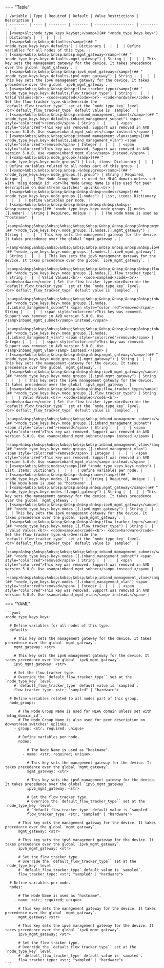 <!--
  ~ Copyright (c) 2024 Arista Networks, Inc.
  ~ Use of this source code is governed by the Apache License 2.0
  ~ that can be found in the LICENSE file.
  -->
=== "Table"

    | Variable | Type | Required | Default | Value Restrictions | Description |
    | -------- | ---- | -------- | ------- | ------------------ | ----------- |
    | [<samp>&lt;node_type_keys.key&gt;</samp>](## "<node_type_keys.key>") | Dictionary |  |  |  |  |
    | [<samp>&nbsp;&nbsp;defaults</samp>](## "<node_type_keys.key>.defaults") | Dictionary |  |  |  | Define variables for all nodes of this type. |
    | [<samp>&nbsp;&nbsp;&nbsp;&nbsp;mgmt_gateway</samp>](## "<node_type_keys.key>.defaults.mgmt_gateway") | String |  |  |  | This key sets the management gateway for the device. It takes precedence over the global `mgmt_gateway`. |
    | [<samp>&nbsp;&nbsp;&nbsp;&nbsp;ipv6_mgmt_gateway</samp>](## "<node_type_keys.key>.defaults.ipv6_mgmt_gateway") | String |  |  |  | This key sets the ipv6 management gateway for the device. It takes precedence over the global `ipv6_mgmt_gateway`. |
    | [<samp>&nbsp;&nbsp;&nbsp;&nbsp;flow_tracker_type</samp>](## "<node_type_keys.key>.defaults.flow_tracker_type") | String |  |  | Valid Values:<br>- <code>sampled</code><br>- <code>hardware</code> | Set the flow tracker type.<br>Override the `default_flow_tracker_type`` set at the `node_type_key` level.<br>`default_flow_tracker_type` default value is `sampled`. |
    | [<samp>&nbsp;&nbsp;&nbsp;&nbsp;inband_management_subnet</samp>](## "<node_type_keys.key>.defaults.inband_management_subnet") <span style="color:red">removed</span> | String |  |  |  | <span style="color:red">This key was removed. Support was removed in AVD version 5.0.0. Use <samp>inband_mgmt_subnet</samp> instead.</span> |
    | [<samp>&nbsp;&nbsp;&nbsp;&nbsp;inband_management_vlan</samp>](## "<node_type_keys.key>.defaults.inband_management_vlan") <span style="color:red">removed</span> | Integer |  |  |  | <span style="color:red">This key was removed. Support was removed in AVD version 5.0.0. Use <samp>inband_mgmt_vlan</samp> instead.</span> |
    | [<samp>&nbsp;&nbsp;node_groups</samp>](## "<node_type_keys.key>.node_groups") | List, items: Dictionary |  |  |  | Define variables related to all nodes part of this group. |
    | [<samp>&nbsp;&nbsp;&nbsp;&nbsp;-&nbsp;group</samp>](## "<node_type_keys.key>.node_groups.[].group") | String | Required, Unique |  |  | The Node Group Name is used for MLAG domain unless set with 'mlag_domain_id'.<br>The Node Group Name is also used for peer description on downstream switches' uplinks.<br> |
    | [<samp>&nbsp;&nbsp;&nbsp;&nbsp;&nbsp;&nbsp;nodes</samp>](## "<node_type_keys.key>.node_groups.[].nodes") | List, items: Dictionary |  |  |  | Define variables per node. |
    | [<samp>&nbsp;&nbsp;&nbsp;&nbsp;&nbsp;&nbsp;&nbsp;&nbsp;-&nbsp;name</samp>](## "<node_type_keys.key>.node_groups.[].nodes.[].name") | String | Required, Unique |  |  | The Node Name is used as "hostname". |
    | [<samp>&nbsp;&nbsp;&nbsp;&nbsp;&nbsp;&nbsp;&nbsp;&nbsp;&nbsp;&nbsp;mgmt_gateway</samp>](## "<node_type_keys.key>.node_groups.[].nodes.[].mgmt_gateway") | String |  |  |  | This key sets the management gateway for the device. It takes precedence over the global `mgmt_gateway`. |
    | [<samp>&nbsp;&nbsp;&nbsp;&nbsp;&nbsp;&nbsp;&nbsp;&nbsp;&nbsp;&nbsp;ipv6_mgmt_gateway</samp>](## "<node_type_keys.key>.node_groups.[].nodes.[].ipv6_mgmt_gateway") | String |  |  |  | This key sets the ipv6 management gateway for the device. It takes precedence over the global `ipv6_mgmt_gateway`. |
    | [<samp>&nbsp;&nbsp;&nbsp;&nbsp;&nbsp;&nbsp;&nbsp;&nbsp;&nbsp;&nbsp;flow_tracker_type</samp>](## "<node_type_keys.key>.node_groups.[].nodes.[].flow_tracker_type") | String |  |  | Valid Values:<br>- <code>sampled</code><br>- <code>hardware</code> | Set the flow tracker type.<br>Override the `default_flow_tracker_type`` set at the `node_type_key` level.<br>`default_flow_tracker_type` default value is `sampled`. |
    | [<samp>&nbsp;&nbsp;&nbsp;&nbsp;&nbsp;&nbsp;&nbsp;&nbsp;&nbsp;&nbsp;inband_management_subnet</samp>](## "<node_type_keys.key>.node_groups.[].nodes.[].inband_management_subnet") <span style="color:red">removed</span> | String |  |  |  | <span style="color:red">This key was removed. Support was removed in AVD version 5.0.0. Use <samp>inband_mgmt_subnet</samp> instead.</span> |
    | [<samp>&nbsp;&nbsp;&nbsp;&nbsp;&nbsp;&nbsp;&nbsp;&nbsp;&nbsp;&nbsp;inband_management_vlan</samp>](## "<node_type_keys.key>.node_groups.[].nodes.[].inband_management_vlan") <span style="color:red">removed</span> | Integer |  |  |  | <span style="color:red">This key was removed. Support was removed in AVD version 5.0.0. Use <samp>inband_mgmt_vlan</samp> instead.</span> |
    | [<samp>&nbsp;&nbsp;&nbsp;&nbsp;&nbsp;&nbsp;mgmt_gateway</samp>](## "<node_type_keys.key>.node_groups.[].mgmt_gateway") | String |  |  |  | This key sets the management gateway for the device. It takes precedence over the global `mgmt_gateway`. |
    | [<samp>&nbsp;&nbsp;&nbsp;&nbsp;&nbsp;&nbsp;ipv6_mgmt_gateway</samp>](## "<node_type_keys.key>.node_groups.[].ipv6_mgmt_gateway") | String |  |  |  | This key sets the ipv6 management gateway for the device. It takes precedence over the global `ipv6_mgmt_gateway`. |
    | [<samp>&nbsp;&nbsp;&nbsp;&nbsp;&nbsp;&nbsp;flow_tracker_type</samp>](## "<node_type_keys.key>.node_groups.[].flow_tracker_type") | String |  |  | Valid Values:<br>- <code>sampled</code><br>- <code>hardware</code> | Set the flow tracker type.<br>Override the `default_flow_tracker_type`` set at the `node_type_key` level.<br>`default_flow_tracker_type` default value is `sampled`. |
    | [<samp>&nbsp;&nbsp;&nbsp;&nbsp;&nbsp;&nbsp;inband_management_subnet</samp>](## "<node_type_keys.key>.node_groups.[].inband_management_subnet") <span style="color:red">removed</span> | String |  |  |  | <span style="color:red">This key was removed. Support was removed in AVD version 5.0.0. Use <samp>inband_mgmt_subnet</samp> instead.</span> |
    | [<samp>&nbsp;&nbsp;&nbsp;&nbsp;&nbsp;&nbsp;inband_management_vlan</samp>](## "<node_type_keys.key>.node_groups.[].inband_management_vlan") <span style="color:red">removed</span> | Integer |  |  |  | <span style="color:red">This key was removed. Support was removed in AVD version 5.0.0. Use <samp>inband_mgmt_vlan</samp> instead.</span> |
    | [<samp>&nbsp;&nbsp;nodes</samp>](## "<node_type_keys.key>.nodes") | List, items: Dictionary |  |  |  | Define variables per node. |
    | [<samp>&nbsp;&nbsp;&nbsp;&nbsp;-&nbsp;name</samp>](## "<node_type_keys.key>.nodes.[].name") | String | Required, Unique |  |  | The Node Name is used as "hostname". |
    | [<samp>&nbsp;&nbsp;&nbsp;&nbsp;&nbsp;&nbsp;mgmt_gateway</samp>](## "<node_type_keys.key>.nodes.[].mgmt_gateway") | String |  |  |  | This key sets the management gateway for the device. It takes precedence over the global `mgmt_gateway`. |
    | [<samp>&nbsp;&nbsp;&nbsp;&nbsp;&nbsp;&nbsp;ipv6_mgmt_gateway</samp>](## "<node_type_keys.key>.nodes.[].ipv6_mgmt_gateway") | String |  |  |  | This key sets the ipv6 management gateway for the device. It takes precedence over the global `ipv6_mgmt_gateway`. |
    | [<samp>&nbsp;&nbsp;&nbsp;&nbsp;&nbsp;&nbsp;flow_tracker_type</samp>](## "<node_type_keys.key>.nodes.[].flow_tracker_type") | String |  |  | Valid Values:<br>- <code>sampled</code><br>- <code>hardware</code> | Set the flow tracker type.<br>Override the `default_flow_tracker_type`` set at the `node_type_key` level.<br>`default_flow_tracker_type` default value is `sampled`. |
    | [<samp>&nbsp;&nbsp;&nbsp;&nbsp;&nbsp;&nbsp;inband_management_subnet</samp>](## "<node_type_keys.key>.nodes.[].inband_management_subnet") <span style="color:red">removed</span> | String |  |  |  | <span style="color:red">This key was removed. Support was removed in AVD version 5.0.0. Use <samp>inband_mgmt_subnet</samp> instead.</span> |
    | [<samp>&nbsp;&nbsp;&nbsp;&nbsp;&nbsp;&nbsp;inband_management_vlan</samp>](## "<node_type_keys.key>.nodes.[].inband_management_vlan") <span style="color:red">removed</span> | Integer |  |  |  | <span style="color:red">This key was removed. Support was removed in AVD version 5.0.0. Use <samp>inband_mgmt_vlan</samp> instead.</span> |

=== "YAML"

    ```yaml
    <node_type_keys.key>:

      # Define variables for all nodes of this type.
      defaults:

        # This key sets the management gateway for the device. It takes precedence over the global `mgmt_gateway`.
        mgmt_gateway: <str>

        # This key sets the ipv6 management gateway for the device. It takes precedence over the global `ipv6_mgmt_gateway`.
        ipv6_mgmt_gateway: <str>

        # Set the flow tracker type.
        # Override the `default_flow_tracker_type`` set at the `node_type_key` level.
        # `default_flow_tracker_type` default value is `sampled`.
        flow_tracker_type: <str; "sampled" | "hardware">

      # Define variables related to all nodes part of this group.
      node_groups:

          # The Node Group Name is used for MLAG domain unless set with 'mlag_domain_id'.
          # The Node Group Name is also used for peer description on downstream switches' uplinks.
        - group: <str; required; unique>

          # Define variables per node.
          nodes:

              # The Node Name is used as "hostname".
            - name: <str; required; unique>

              # This key sets the management gateway for the device. It takes precedence over the global `mgmt_gateway`.
              mgmt_gateway: <str>

              # This key sets the ipv6 management gateway for the device. It takes precedence over the global `ipv6_mgmt_gateway`.
              ipv6_mgmt_gateway: <str>

              # Set the flow tracker type.
              # Override the `default_flow_tracker_type`` set at the `node_type_key` level.
              # `default_flow_tracker_type` default value is `sampled`.
              flow_tracker_type: <str; "sampled" | "hardware">

          # This key sets the management gateway for the device. It takes precedence over the global `mgmt_gateway`.
          mgmt_gateway: <str>

          # This key sets the ipv6 management gateway for the device. It takes precedence over the global `ipv6_mgmt_gateway`.
          ipv6_mgmt_gateway: <str>

          # Set the flow tracker type.
          # Override the `default_flow_tracker_type`` set at the `node_type_key` level.
          # `default_flow_tracker_type` default value is `sampled`.
          flow_tracker_type: <str; "sampled" | "hardware">

      # Define variables per node.
      nodes:

          # The Node Name is used as "hostname".
        - name: <str; required; unique>

          # This key sets the management gateway for the device. It takes precedence over the global `mgmt_gateway`.
          mgmt_gateway: <str>

          # This key sets the ipv6 management gateway for the device. It takes precedence over the global `ipv6_mgmt_gateway`.
          ipv6_mgmt_gateway: <str>

          # Set the flow tracker type.
          # Override the `default_flow_tracker_type`` set at the `node_type_key` level.
          # `default_flow_tracker_type` default value is `sampled`.
          flow_tracker_type: <str; "sampled" | "hardware">
    ```
